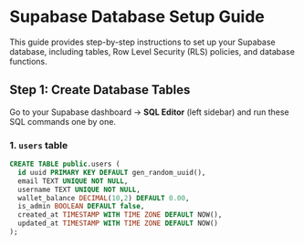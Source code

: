 # Supabase Database Setup Guide

This guide provides step-by-step instructions to set up your Supabase database, including tables, Row Level Security (RLS) policies, and database functions.

## Step 1: Create Database Tables

Go to your Supabase dashboard → **SQL Editor** (left sidebar) and run these SQL commands one by one.

### 1. `users` table

```sql
CREATE TABLE public.users (
  id uuid PRIMARY KEY DEFAULT gen_random_uuid(),
  email TEXT UNIQUE NOT NULL,
  username TEXT UNIQUE NOT NULL,
  wallet_balance DECIMAL(10,2) DEFAULT 0.00,
  is_admin BOOLEAN DEFAULT false,
  created_at TIMESTAMP WITH TIME ZONE DEFAULT NOW(),
  updated_at TIMESTAMP WITH TIME ZONE DEFAULT NOW()
);